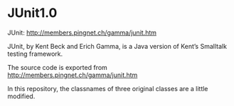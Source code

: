 # JUnit1.0

JUnit: http://members.pingnet.ch/gamma/junit.htm

JUnit, by Kent Beck and Erich Gamma, is a Java version of Kent’s Smalltalk testing framework.

The source code is exported from  http://members.pingnet.ch/gamma/junit.htm


In this repository, the classnames of three original classes are a little modified.
